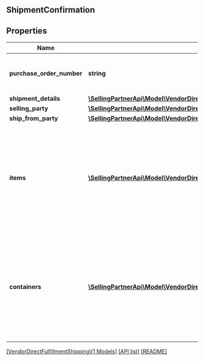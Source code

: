## ShipmentConfirmation

## Properties

Name | Type | Description | Notes
------------ | ------------- | ------------- | -------------
**purchase_order_number** | **string** | Purchase order number corresponding to the shipment. |
**shipment_details** | [**\SellingPartnerApi\Model\VendorDirectFulfillmentShippingV1\ShipmentDetails**](ShipmentDetails.md) |  |
**selling_party** | [**\SellingPartnerApi\Model\VendorDirectFulfillmentShippingV1\PartyIdentification**](PartyIdentification.md) |  |
**ship_from_party** | [**\SellingPartnerApi\Model\VendorDirectFulfillmentShippingV1\PartyIdentification**](PartyIdentification.md) |  |
**items** | [**\SellingPartnerApi\Model\VendorDirectFulfillmentShippingV1\Item[]**](Item.md) | Provide the details of the items in this shipment. If any of the item details field is common at a package or a pallet level, then provide them at the corresponding package. |
**containers** | [**\SellingPartnerApi\Model\VendorDirectFulfillmentShippingV1\Container[]**](Container.md) | Provide the details of the items in this shipment. If any of the item details field is common at a package or a pallet level, then provide them at the corresponding package. | [optional]

[[VendorDirectFulfillmentShippingV1 Models]](../) [[API list]](../../Api) [[README]](../../../README.md)

